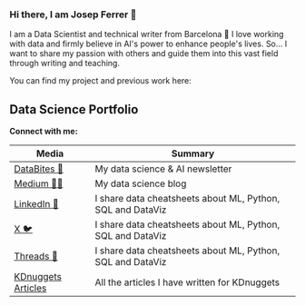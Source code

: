 ### Hi there, I am Josep Ferrer 👋

I am a Data Scientist and technical writer from Barcelona 🌊
I love working with data and firmly believe in AI's power to enhance people's lives. 
So... I want to share my passion with others and guide them into this vast field through writing and teaching. 

You can find my project and previous work here:

## Data Science Portfolio

**Connect with me:**

| Media                | Summary                                              |
|----------------------|------------------------------------------------------|
| [DataBites 💌](https://rfeers.substack.com/)      | My data science & AI newsletter                      |
| [Medium ✍🏻](https://medium.com/@rfeers)         | My data science blog |
| [LinkedIn 💼](https://www.linkedin.com/in/josep-ferrer-sanchez/)        | I share data cheatsheets about ML, Python, SQL and DataViz|
| [X 🐦](https://twitter.com/rfeers)         | I share data cheatsheets about ML, Python, SQL and DataViz|
| [Threads 🧵](https://www.threads.net/@rfeers)         | I share data cheatsheets about ML, Python, SQL and DataViz|
| [KDnuggets Articles](https://www.kdnuggets.com/author/josep-ferrer) |All the articles I have written for KDnuggets |

